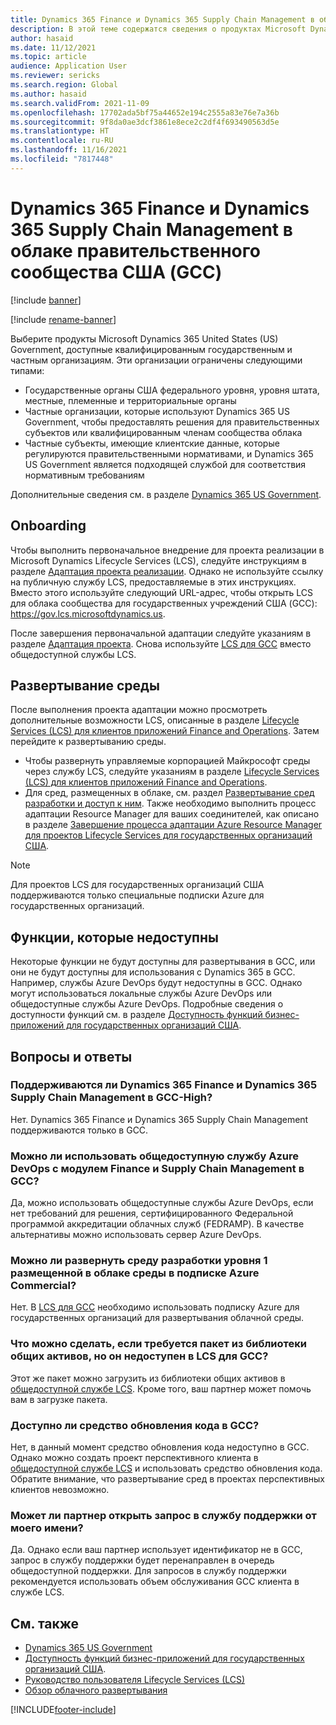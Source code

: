 ```yaml
---
title: Dynamics 365 Finance и Dynamics 365 Supply Chain Management в облаке правительственного сообщества США (GCC)
description: В этой теме содержатся сведения о продуктах Microsoft Dynamics 365 US Government, доступных для квалифицированных правительственных органов и частных организаций.
author: hasaid
ms.date: 11/12/2021
ms.topic: article
audience: Application User
ms.reviewer: sericks
ms.search.region: Global
ms.author: hasaid
ms.search.validFrom: 2021-11-09
ms.openlocfilehash: 17702ada5bf75a44652e194c2555a83e76e7a36b
ms.sourcegitcommit: 9f8da0ae3dcf3861e8ece2c2df4f693490563d5e
ms.translationtype: HT
ms.contentlocale: ru-RU
ms.lasthandoff: 11/16/2021
ms.locfileid: "7817448"
---
```

# <a name="dynamics-365-finance-and-dynamics-365-supply-chain-management-in-us-government-community-cloud-gcc"></a>Dynamics 365 Finance и Dynamics 365 Supply Chain Management в облаке правительственного сообщества США (GCC)

[!include [banner](../includes/banner.md)]

[!include [rename-banner](~/includes/cc-data-platform-banner.md)]

Выберите продукты Microsoft Dynamics 365 United States (US) Government, доступные квалифицированным государственным и частным организациям. Эти организации ограничены следующими типами:

- Государственные органы США федерального уровня, уровня штата, местные, племенные и территориальные органы
- Частные организации, которые используют Dynamics 365 US Government, чтобы предоставлять решения для правительственных субъектов или квалифицированным членам сообщества облака
- Частные субъекты, имеющие клиентские данные, которые регулируются правительственными нормативами, и Dynamics 365 US Government является подходящей службой для соответствия нормативным требованиям

Дополнительные сведения см. в разделе [Dynamics 365 US Government](/power-platform/admin/microsoft-dynamics-365-government).

## <a name="onboarding"></a>Onboarding

Чтобы выполнить первоначальное внедрение для проекта реализации в Microsoft Dynamics Lifecycle Services (LCS), следуйте инструкциям в разделе [Адаптация проекта реализации](../../../fin-ops-core/fin-ops/imp-lifecycle/onboard.md). Однако не используйте ссылку на публичную службу LCS, предоставляемые в этих инструкциях. Вместо этого используйте следующий URL-адрес, чтобы открыть LCS для облака сообщества для государственных учреждений США (GCC): <https://gov.lcs.microsoftdynamics.us>.

После завершения первоначальной адаптации следуйте указаниям в разделе [Адаптация проекта](../lifecycle-services/project-onboarding.md). Снова используйте [LCS для GCC](https://gov.lcs.microsoftdynamics.us) вместо общедоступной службы LCS.

## <a name="environment-deployment"></a>Развертывание среды

После выполнения проекта адаптации можно просмотреть дополнительные возможности LCS, описанные в разделе [Lifecycle Services (LCS) для клиентов приложений Finance and Operations](../../../fin-ops-core/dev-itpro/lifecycle-services/lcs-works-lcs.md). Затем перейдите к развертыванию среды.

- Чтобы развернуть управляемые корпорацией Майкрософт среды через службу LCS, следуйте указаниям в разделе [Lifecycle Services (LCS) для клиентов приложений Finance and Operations](../../../fin-ops-core/dev-itpro/lifecycle-services/lcs-works-lcs.md#new-deployment-experience).
- Для сред, размещенных в облаке, см. раздел [Развертывание сред разработки и доступ к ним](../../../fin-ops-core/dev-itpro/dev-tools/access-instances.md). Также необходимо выполнить процесс адаптации Resource Manager для ваших соединителей, как описано в разделе [Завершение процесса адаптации Azure Resource Manager для проектов Lifecycle Services для государственных организаций США](arm-onbarding-us-goverment.md).

> [!NOTE]
> Для проектов LCS для государственных организаций США поддерживаются только специальные подписки Azure для государственных организаций.

## <a name="features-that-arent-available"></a>Функции, которые недоступны

Некоторые функции не будут доступны для развертывания в GCC, или они не будут доступны для использования с Dynamics 365 в GCC. Например, службы Azure DevOps будут недоступны в GCC. Однако могут использоваться локальные службы Azure DevOps или общедоступные службы Azure DevOps. Подробные сведения о доступности функций см. в разделе [Доступность функций бизнес-приложений для государственных организаций США](https://aka.ms/BAPFunctionalParity).

## <a name="frequently-asked-questions"></a>Вопросы и ответы

### <a name="are-dynamics-365-finance-and-dynamics-365-supply-chain-management-supported-in-gcc-high"></a>Поддерживаются ли Dynamics 365 Finance и Dynamics 365 Supply Chain Management в GCC-High?

Нет. Dynamics 365 Finance и Dynamics 365 Supply Chain Management поддерживаются только в GCC.

### <a name="can-i-use-public-azure-devops-with-finance-and-supply-chain-management-in-gcc"></a>Можно ли использовать общедоступную службу Azure DevOps с модулем Finance и Supply Chain Management в GCC?

Да, можно использовать общедоступные службы Azure DevOps, если нет требований для решения, сертифицированного Федеральной программой аккредитации облачных служб (FEDRAMP). В качестве альтернативы можно использовать сервер Azure DevOps.

### <a name="can-i-deploy-a-cloud-hosted-environment-tier-1-development-environment-on-an-azure-commercial-subscription"></a>Можно ли развернуть среду разработки уровня 1 размещенной в облаке среды в подписке Azure Commercial?

Нет. В [LCS для GCC](https://gov.lcs.microsoftdynamics.us) необходимо использовать подписку Azure для государственных организаций для развертывания облачной среды.

### <a name="what-can-i-do-if-i-need-a-package-from-the-shared-asset-library-but-it-isnt-available-in-lcs-for-gcc"></a>Что можно сделать, если требуется пакет из библиотеки общих активов, но он недоступен в LCS для GCC?

Этот же пакет можно загрузить из библиотеки общих активов в [общедоступной службе LCS](https://lcs.dynamics.com). Кроме того, ваш партнер может помочь вам в загрузке пакета.

### <a name="is-the-code-upgrade-tool-available-in-gcc"></a>Доступно ли средство обновления кода в GCC?

Нет, в данный момент средство обновления кода недоступно в GCC. Однако можно создать проект перспективного клиента в [общедоступной службе LCS](https://lcs.dynamics.com) и использовать средство обновления кода. Обратите внимание, что развертывание сред в проектах перспективных клиентов невозможно.

### <a name="can-my-partner-open-a-support-ticket-on-my-behalf"></a>Может ли партнер открыть запрос в службу поддержки от моего имени?

Да. Однако если ваш партнер использует идентификатор не в GCC, запрос в службу поддержки будет перенаправлен в очередь общедоступной поддержки. Для запросов в службу поддержки рекомендуется использовать объем обслуживания GCC клиента в службе LCS.

## <a name="see-also"></a>См. также

- [Dynamics 365 US Government](/power-platform/admin/microsoft-dynamics-365-government)
- [Доступность функций бизнес-приложений для государственных организаций США](https://aka.ms/BAPFunctionalParity).
- [Руководство пользователя Lifecycle Services (LCS)](../../../fin-ops-core/dev-itpro/lifecycle-services/lcs-user-guide.md)
- [Обзор облачного развертывания](../../../fin-ops-core/dev-itpro/deployment/cloud-deployment-overview.md)

[!INCLUDE[footer-include](../../../includes/footer-banner.md)]
